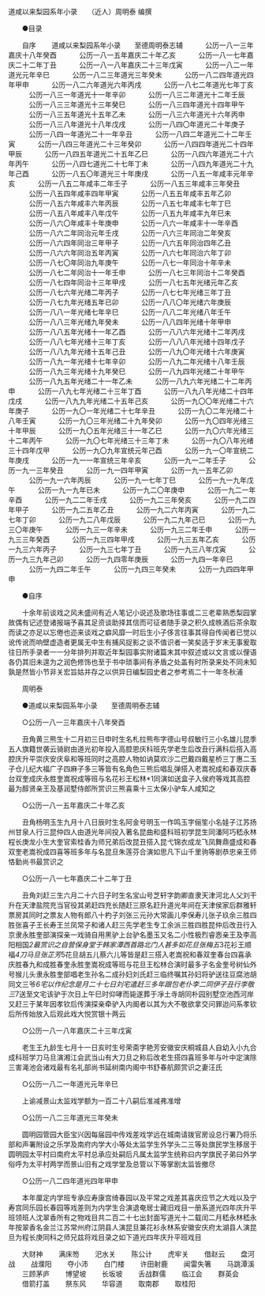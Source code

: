 <!-- { "loadSidebar": true } -->
道咸以来梨园系年小录　　（近人）周明泰 编撰 





　　●目录 

　　自序 
　　道咸以来梨园系年小录　　至德周明泰志辅 
　　　公历一八一三年嘉庆十八年癸酉 
　　　公历一八一五年嘉庆二十年乙亥 
　　　公历一八一七年嘉庆二十二年丁丑 
　　　公历一八一八年嘉庆二十三年戊寅 
　　　公历一八二一年道光元年辛巳 
　　　公历一八二三年道光三年癸未 
　　　公历一八二四年道光四年甲申 
　　　公历一八二六年道光六年丙戌 
　　　公历一八七二年道光七年丁亥 
　　　公历一八三一年道光十一年辛卯 
　　　公历一八三二年道光十二年壬辰 
　　　公历一八三三年道光十三年癸巳 
　　　公历一八三四年道光十四年甲午 
　　　公历一八三五年道光十五年乙未 
　　　公历一八三六年道光十六年丙申 
　　　公历一八三八年道光十八年戊戌 
　　　公历一八四〇年道光二十年庚子 
　　　公历一八四一年道光二十一年辛丑 
　　　公历一八四二年道光二十二年壬寅 
　　　公历一八四三年道光二十三年癸卯 
　　　公历一八四四年道光二十四年甲辰 
　　　公历一八四五年道光二十五年乙巳 
　　　公历一八四六年道光二十六年丙午 
　　　公历一八四七道光二十七年丁未 
　　　公历一八四九年道光二十九年己酉 
　　　公历一八五〇年道光三十年庚戌 
　　　公历一八五一年咸丰元年辛亥 
　　　公历一八五二年咸丰二年壬子 
　　　公历一八五三年咸丰三年癸丑 
　　　公历一八五四年咸丰四年甲寅 
　　　公历一八五五年咸丰五年乙卯 
　　　公历一八五六年咸丰六年丙辰 
　　　公历一八五七年咸丰七年丁巳 
　　　公历一八五八年咸丰八年戊午 
　　　公历一八五九年咸丰九年巳未 
　　　公历一八六〇年咸丰十年庚申 
　　　公历一八六一年咸丰十一年辛酉 
　　　公历一八六二年同治元年壬戌 
　　　公历一八六三年同治二年癸亥 
　　　公历一八六四年同治三年甲子 
　　　公历一八六五年同治四年乙丑 
　　　公历一八六六年同治五年丙寅 
　　　公历一八六七年同治六年丁卯 
　　　公历一八七〇年同治九年庚午 
　　　公历一八七一年同治十年辛未 
　　　公历一八七二年同治十一年壬申 
　　　公历一八七三年同治十二年癸酉 
　　　公历一八七四年同治十三年甲戌 
　　　公历一八七五年光绪元年乙亥 
　　　公历一八七六年光绪二年丙子 
　　　公历一八七七年光绪三年丁丑 
　　　公历一八七九年光绪五年已卯 
　　　公历一八八〇年光绪六年庚辰 
　　　公历一八八一年光绪七年辛巳 
　　　公历一八八二年光绪八年壬午 
　　　公历一八八三年光绪九年癸未 
　　　公历一八八四年光绪十年甲申 
　　　公历一八八五年光绪十一年乙酉 
　　　公历一八八六年光绪十二年丙戌 
　　　公历一八八七年光绪十三年丁亥 
　　　公历一八八八年光绪十四年戊子 
　　　公历一八八九年光绪十五年己丑 
　　　公历一八九〇年光绪十六年庚寅 
　　　公历一八九一年光绪十七年辛卯 
　　　公历一八九二年光绪十八年壬辰 
　　　公历一八九三年光绪十九年癸巳 
　　　公历一八九四年光绪二十年甲午 
　　　公历一八九五年光绪二十一年乙未 
　　　公历一八九六年光绪二十二年丙申 
　　　公历一八九七年光绪二十三年丁酉 
　　　公历一八九八年光绪二十四年戊戌 
　　　公历一八九九年光绪二十五年己亥 
　　　公历一九〇〇年光绪二十六年庚子 
　　　公历一九〇一年光绪二十七年辛丑 
　　　公历一九〇二年光绪二十八年壬寅 
　　　公历一九〇三年光绪二十九年癸卯 
　　　公历一九〇四年光绪三十年甲辰 
　　　公历一九〇五年光绪三十一年乙巳 
　　　公历一九〇六年光绪三十二年丙午 
　　　公历一九〇七年光绪三十三年丁未 
　　　公历一九〇八年光绪三十四年戊甲 
　　　公历一九〇九年宣统元年己酉 
　　　公历一九一〇年宣统二年庚戌 
　　　公历一九一一年宣统三年辛亥 
　　　公历一九一二年壬子 
　　　公历一九一三年癸丑 
　　　公历一九一四年甲寅 
　　　公历一九一五年乙卯 
　　　公历一九一六年丙辰 
　　　公历一九一七年丁巳 
　　　公历一九一九年戊午 
　　　公历一九一九年已未 
　　　公历一九二〇年庚申 
　　　公历一九二一年辛酉 
　　　公历一九二二年壬戌 
　　　公历一九二三年癸亥 
　　　公历一九二四年甲子 
　　　公历一九二五年乙丑 
　　　公历一九二六年丙寅 
　　　公历一九二七年丁卯 
　　　公历一九二八年戊辰 
　　　公历一九二九年己巳 
　　　公历一九三〇年庚午 
　　　公历一九三一年辛未 
　　　公历一九三二年壬申 
　　　公历一九三三年癸酉 
　　　公历一九三四年甲戌 
　　　公历一九三五年乙亥 
　　　公历一九三六年丙子 
　　　公历一九三七年丁丑 
　　　公历一九三八年戊寅 
　　　公历一九三九年己卯 
　　　公历一九四零年庚辰 
　　　公历一九四一年辛巳 
　　　公历一九四二年壬午 
　　　公历一九四三年癸未 
　　　公历一九四四年甲申 

　　●自序 

　　十余年前谈戏之风未盛间有近人笔记小说述及歌场往事或二三老辈熟悉梨园掌故偶有记述登诸报端予喜其足资谈助择其信而可征者随手录之积久成帙酒后茶余取而读之亦足以忘倦也迩来谈戏之癖风靡一时后生小子侈言往事其得自传闻者已觉以讹传讹而响壁虚造者更属无中生有捕风捉影之谈不值识者一笑矣适于岁末无事爰取往日所手录者一一分年排列并取近年梨园事实附诸篇末其中叙述或以文言或以俚语各仍其旧未遑为之润色修饰也至于书中琐事间有矛盾之处盖有时所录来处不同未知孰是然皆小节非关宏旨姑并存之以供异日编梨园史者之参考焉二十一年冬秋浦 

　　周明泰 

　　●道咸以来梨园系年小录　　至德周明泰志辅 

　　○公历一八一三年嘉庆十八年癸酉 

　　丑角黄三熊生十二月初三日申时生名札拉熊布字德山号叔敏行三小名雄儿昆季五人旗籍世袭云骑尉由道光初年投入高腔恩庆科班先学老生后改丑行满科后搭入高腔庆升平崇庆安庆阜和等班同时之高腔人物如讷莫欢沙二巴戴四戴星桥三丁惠二玉子仓儿纪大福广子四麻子多三等皆有名角色三熊后唱乱弹搭入老嵩祝成和春双庆春台双奎成庆永胜奎嵩祝成等班与名花衫王松林*1同演如送盒子入侯府等戏其高腔最为醇贤亲王及基润墅侍郎所赏识三熊喜乘十三太保小驴车人咸知之 

　　○公历一八一五年嘉庆二十年乙亥 

　　丑角杨明玉生九月十八日辰时生名阿金号明玉一作鸣玉字俪笙小名娃子江苏扬州甘泉人行三昆仲四人由道光年间投入著名昆曲和盛科班初学昆生同潘阿巧嵇永林程长庚龙小生大奎官索桂香为师兄弟后改昆丑搭入昆弋锦衣成龙飞凤舞鼎盛成和春双奎老嵩祝成四喜等班多年与名昆旦朱莲芬合演如思凡下山千里驹等剧恭忠亲王师恪勤尚书最赏识之 

　　○公历一八一七年嘉庆二十二年丁丑 

　　丑角刘赶三生六月二十六日子时生名宝山号芝轩字韵卿直隶天津河北人父刘干升在天津盐院充当官役其弟赶四充长随赶三原名赶升道光年间在天津侯家后群雅轩票房其同时之票友人物有郎八十杓子刘张三元孙大常画儿李保寿儿张子玖余三胜四胜张喜子王长寿王兰凤常子和诸人赶三先学老生专工余派三胜四胜昆仲后改丑行入京隶永胜奎部演探亲一戏骑自用黑驴上台驴名墨玉又名二小性极烈睿悫亲王及李高阳相国*2最赏识之自营保身堂于韩家潭西首路北门人甚多如花旦张梅五*3花衫王顺福*4刀马旦张芷芳*5花旦胡五儿蔡六儿等皆是赶三搭入老嵩祝和春双奎春台四喜承庆胜春九和成胜春奎永胜奎嵩祝成等班与花旦王松林合演时最多子名金奎号树仙外号猴儿头隶永胜奎部唱老生孙名二成孙妇刘氏赶三临终嘱其孙妇将驴送往豆腐池胡同文三爷*6宅以作纪念是月二十七日刘宅遣赶三多年跟包老仆李二同伊子丑行李敬三*7送至文宅该驴于次日上午巳时仰哮而毙遂葬于凈土寺胡同朴园别墅空池西河岸又赶三于某年因孝钦后传演探亲牵驴入内阍者以其为大不敬欲拿交问罪迨问系孝钦后所传始放入后观此戏大悦赏银十两云 

　　○公历一八一八年嘉庆二十三年戊寅 

　　老生王九龄生七月十一日亥时生号荣斋字艳芳安徽安庆桐城县人自幼入小九合成科班学刀马旦演湘江会武当山有大刀旦之称后改老生搭四喜班多年与叶中定演除三害渑池会诸戏最有名礼部尚书延树南内阁中书舒春航颇赏识之妻汪氏 

　　○公历一八二一年道光元年辛巳 

　　上谕减景山太监戏学额为一百二十八嗣后准减弗准增 

　　○公历一八二三年道光三年癸未 

　　圆明园管园大臣宝兴因每届园中传戏差戏学远在城南请拨官房设总行署乃将乐部和声署附设之乐学及南府内学大小等处太监学生外学头二三等处旗民学生移居于圆明园太平村曰南府太平村总承应处嗣后凡属太监学生统称曰内学旗民子弟曰外学俗呼为太平村两学而景山旧有之戏学堂及总管以下等掌剧太监皆撤尽 

　　○公历一八二四年道光四年甲申 

　　本年厘定内学班专承应寿康宫绮春园以及平常之戏差其喜庆应节之大戏以及宁寿宫同乐园长春园等戏差则为内学生合演退奄居士藏旧戏目一册系道光四年庆升平班领班人沈翠香所有之物戏目共二百二十七出封面写道光十二载闰二月嵇永林嵇永年按翠香名金兰江苏常州府江阴县人演昆旦兼花衫永林系安徽安庆府太湖县人演昆旦为程长庚同科之师兄兹将戏目录之如下道光四年庆升平班戏目 

　　大财神 
　　满床笏 
　　汜水关 
　　陈公计 
　　虎牢关 
　　借赵云 
　　盘河战 
　　战濮阳 
　　夺小沛 
　　白门楼 
　　许田射鹿 
　　闻雷失箸 
　　马跳潭溪 
　　三顾茅庐 
　　博望坡 
　　长坂坡 
　　舌战群儒 
　　临江会 
　　群英会 
　　借箭打盖 
　　祭东风 
　　华容道 
　　取南郡 
　　取桂阳 
